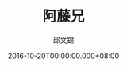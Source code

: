 ---
issue: 195
title: 阿藤兄
author: 邱文錫
date: 2016-10-20T00:00:00.000+08:00
topic: 懷想
difficulty: 2
wikidata: Q98095569
wikidata_link: https://www.wikidata.org/wiki/Q98095569
author_wikidata_link: https://www.wikidata.org/wiki/Q98096294
author_wikidata: Q98096294
---
